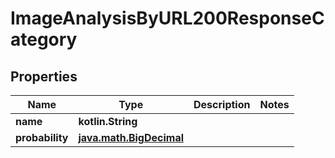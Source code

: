 
# ImageAnalysisByURL200ResponseCategory

## Properties
Name | Type | Description | Notes
------------ | ------------- | ------------- | -------------
**name** | **kotlin.String** |  | 
**probability** | [**java.math.BigDecimal**](java.math.BigDecimal.md) |  | 



